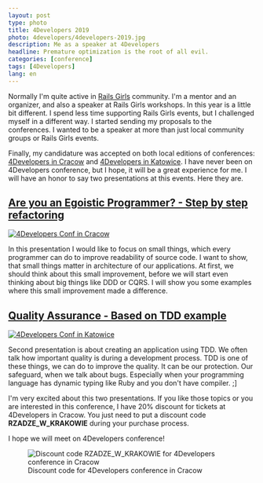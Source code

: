 ```yaml
---
layout: post
type: photo
title: 4Developers 2019
photo: 4developers/4developers-2019.jpg
description: Me as a speaker at 4Developers
headline: Premature optimization is the root of all evil.
categories: [conference]
tags: [4Developers]
lang: en
---
```


Normally I'm quite active in <a href="{{ site.baseurl }}/tags/#Rails%20Girls" title='Rails Girls Workshops'>Rails Girls</a> community. I'm a mentor and an organizer, and also a speaker at Rails Girls workshops. In this year is a little bit different. I spend less time supporting Rails Girls events, but I challenged myself in a different way. I started sending my proposals to the conferences. I wanted to be a speaker at more than just local community groups or Rails Girls events.

Finally, my candidature was accepted
on both local editions of conferences: <a href='https://4developers.org.pl/krakow/' title='4Developers Kraków 2019' target='_blank' rel='nofollow noopener'>4Developers in Cracow</a> and <a href='https://4developers.org.pl/katowice/' title='4Developers Katowice 2019' target='_blank' rel='nofollow noopener'>4Developers in Katowice</a>.
I have never been on 4Developers conference, but I hope, it will be a great experience for me. I will have an honor to say two presentations at this events. Here they are.

<h2>
  <a href="#are-you-an-egoistic-programmer" title='Refactoring presentation slides' target="_blank" rel="nofollow noopener noreferrer">Are you an Egoistic Programmer? - Step by step refactoring</a>
</h2>

<a href="#are-you-an-egoistic-programmer" title='Refactoring presentation slides'>
  <img src="{{ site.baseurl_root }}/images/4developers/cracow.jpg" alt='4Developers Conf in Cracow'>
</a>

In this presentation I would like to focus on small things, which every programmer can do to improve readability of source code. I want to show, that small things matter in architecture of our applications. At first, we should think about this small improvement, before we will start even thinking about big things like DDD or CQRS. I will show you some examples where this small improvement made a difference.

<h2>
  <a href="https://womanonrails.com/presentations/quality-assurance-tdd-example" title='TDD presentation slides'>Quality Assurance - Based on TDD example</a>
</h2>

<a href="https://womanonrails.com/presentations/quality-assurance-tdd-example" title='TDD presentation slides'>
  <img src="{{ site.baseurl_root }}/images/4developers/katowice.jpg" alt='4Developers Conf in Katowice'>
</a>

Second presentation is about creating an application using TDD. We often talk how important quality is during a development process. TDD is one of these things, we can do to improve the quality. It can be our protection. Our safeguard, when we talk about bugs. Especially when your programming language has dynamic typing like Ruby and you don't have compiler. ;]

I'm very excited about this two presentations. If you like those topics or you are interested in this conference, I have 20% discount for tickets at 4Developers in Cracow. You just need to put a discount code **RZADZE_W_KRAKOWIE** during your purchase process.

I hope we will meet on 4Developers conference!

<figure>
  <img src="{{ site.baseurl_root }}/images/4developers/4developers-2019-discount.jpg" alt='Discount code RZADZE_W_KRAKOWIE for 4Developers conference in Cracow'>
  <figcaption>Discount code for 4Developers conference in Cracow</figcaption>
</figure>
